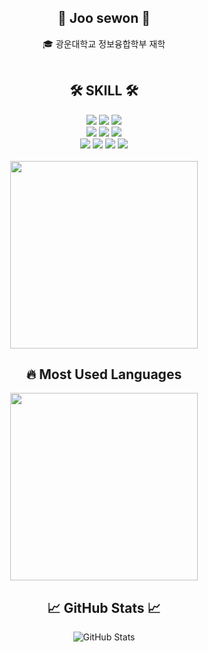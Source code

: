<div align="center">

## 👋 Joo sewon 👋  
🎓 광운대학교 정보융합학부 재학  
<br/>


## 🛠 SKILL 🛠

<img src="https://img.shields.io/badge/-JAVA-007396?style=flat-square&logo=java&logoColor=white"/> 
<img src="https://img.shields.io/badge/-Spring Boot-6DB33F?style=flat-square&logo=SpringBoot&logoColor=white"/> 
<img src="https://img.shields.io/badge/-Gradle-02303A?style=flat-square&logo=Gradle&logoColor=white"/><br/>
<img src="https://img.shields.io/badge/Python-3776AB?style=flat-square&logo=Python&logoColor=white"/> 
<img src="https://img.shields.io/badge/MySQL-4479A1?style=flat-square&logo=MySQL&logoColor=white"/> 
<img src="https://img.shields.io/badge/Amazon AWS-232F3E?style=flat-square&logo=AmazonAWS&logoColor=white"/><br/>
<img src="https://img.shields.io/badge/Docker-2496ED?style=flat-square&logo=Docker&logoColor=white"/> 
<img src="https://img.shields.io/badge/Node.js-339933?style=flat-square&logo=Node.js&logoColor=white"/> 
<img src="https://img.shields.io/badge/Git-F05032?style=flat-square&logo=git&logoColor=white"/> 
<img src="https://img.shields.io/badge/Linux-FCC624?style=flat-square&logo=linux&logoColor=black"/>  


<br/>
<br/>
<img src="http://mazassumnida.wtf/api/v2/generate_badge?boj=sewonii" width="300px"/>

<br/>

## 🔥 Most Used Languages

<img src="https://github-readme-stats.vercel.app/api/top-langs/?username=wntpdnjs&layout=compact&hide=javascript,css,scss&theme=dracula&langs_count=8" width="300px"/>

<br/>

## 📈 GitHub Stats 📈

![GitHub Stats](https://github-readme-stats.vercel.app/api?username=wntpdnjs&show_icons=true&theme=default)


<br/>

</div>


<!--
**wntpdnjs/wntpdnjs** is a ✨ _special_ ✨ repository because its `README.md` (this file) appears on your GitHub profile.

Here are some ideas to get you started:

- 🔭 I’m currently working on ...
- 🌱 I’m currently learning ...
- 👯 I’m looking to collaborate on ...
- 🤔 I’m looking for help with ...
- 💬 Ask me about ...
- 📫 How to reach me: ...
- 😄 Pronouns: ...
- ⚡ Fun fact: ...
-->
